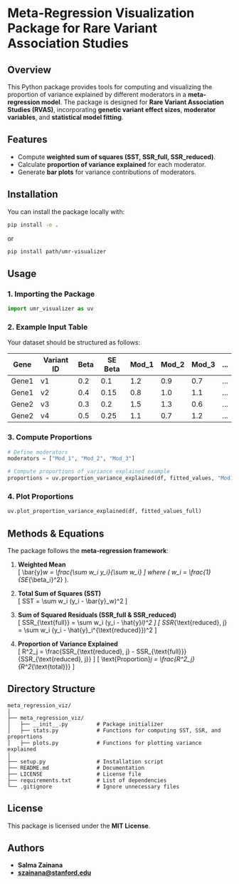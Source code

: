 # **Meta-Regression Visualization Package for Rare Variant Association Studies**

## **Overview**
This Python package provides tools for computing and visualizing the proportion of variance explained by different moderators in a **meta-regression model**. The package is designed for **Rare Variant Association Studies (RVAS)**, incorporating **genetic variant effect sizes**, **moderator variables**, and **statistical model fitting**.

## **Features**
- Compute **weighted sum of squares (SST, SSR_full, SSR_reduced)**.
- Calculate **proportion of variance explained** for each moderator.
- Generate **bar plots** for variance contributions of moderators.

## **Installation**
You can install the package locally with:
```bash
pip install -e .
```
or 

```bash
pip install path/umr-visualizer
```


## **Usage**
### **1. Importing the Package**
```python
import umr_visualizer as uv
```

### **2. Example Input Table**
Your dataset should be structured as follows:

| Gene  | Variant ID | Beta  | SE Beta | Mod_1 | Mod_2 | Mod_3 | ... |
|-------|-----------|-------|---------|-------|-------|-------|-----|
| Gene1 | v1        | 0.2   | 0.1     | 1.2   | 0.9   | 0.7   | ... |
| Gene1 | v2        | 0.4   | 0.15    | 0.8   | 1.0   | 1.1   | ... |
| Gene2 | v3        | 0.3   | 0.2     | 1.5   | 1.3   | 0.6   | ... |
| Gene2 | v4        | 0.5   | 0.25    | 1.1   | 0.7   | 1.2   | ... |

### **3. Compute Proportions**
```python
# Define moderators
moderators = ["Mod_1", "Mod_2", "Mod_3"]

# Compute proportions of variance explained example
proportions = uv.proportion_variance_explained(df, fitted_values, "Mod1")
```

### **4. Plot Proportions**
```python
uv.plot_proportion_variance_explained(df, fitted_values_full)
```

## **Methods & Equations**
The package follows the **meta-regression framework**:

1. **Weighted Mean**  
   \[
   \bar{y}_w = \frac{\sum w_i y_i}{\sum w_i}
   \]
   where \( w_i = \frac{1}{SE_{\beta_i}^2} \).

2. **Total Sum of Squares (SST)**  
   \[
   SST = \sum w_i (y_i - \bar{y}_w)^2
   \]

3. **Sum of Squared Residuals (SSR_full & SSR_reduced)**  
   \[
   SSR_{\text{full}} = \sum w_i (y_i - \hat{y}_i)^2
   \]
   \[
   SSR_{\text{reduced}, j} = \sum w_i (y_i - \hat{y}_i^{\text{reduced}})^2
   \]

4. **Proportion of Variance Explained**  
   \[
   R^2_j = \frac{SSR_{\text{reduced}, j} - SSR_{\text{full}}}{SSR_{\text{reduced}, j}}
   \]
   \[
   \text{Proportion}_j = \frac{R^2_j}{R^2_{\text{total}}}
   \]

## **Directory Structure**
```
meta_regression_viz/
│
├── meta_regression_viz/
│   ├── __init__.py         # Package initializer
│   ├── stats.py            # Functions for computing SST, SSR, and proportions
│   ├── plots.py            # Functions for plotting variance explained
│
├── setup.py                # Installation script
├── README.md               # Documentation
├── LICENSE                 # License file
├── requirements.txt        # List of dependencies
└── .gitignore              # Ignore unnecessary files
```

<!-- ## **Contributing**
We welcome contributions! To contribute:
1. Fork the repository.
2. Create a feature branch.
3. Submit a pull request. -->

## **License**
This package is licensed under the **MIT License**.

## **Authors**
- **Salma Zainana**  
- **szainana@stanford.edu**
```
